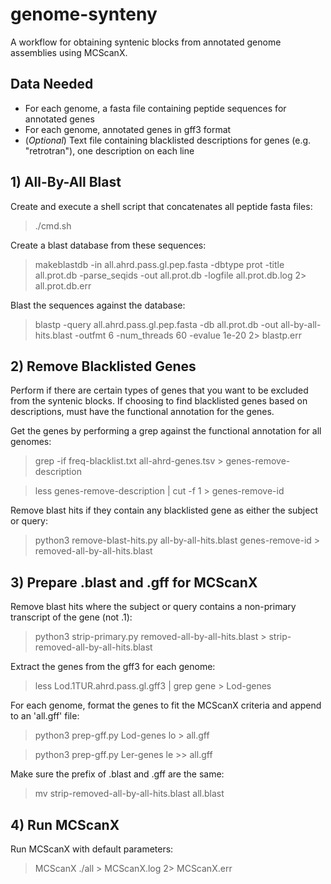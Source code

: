 # genome-synteny
A workflow for obtaining syntenic blocks from annotated genome assemblies using MCScanX.
## Data Needed
- For each genome, a fasta file containing peptide sequences for annotated genes 
- For each genome, annotated genes in gff3 format
- (_Optional_) Text file containing blacklisted descriptions for genes (e.g. "retrotran"), one description on each line

## 1) All-By-All Blast
Create and execute a shell script that concatenates all peptide fasta files:
> ./cmd.sh

Create a blast database from these sequences:
> makeblastdb -in all.ahrd.pass.gl.pep.fasta -dbtype prot -title all.prot.db -parse_seqids -out all.prot.db -logfile all.prot.db.log 2> all.prot.db.err

Blast the sequences against the database:
> blastp -query all.ahrd.pass.gl.pep.fasta -db all.prot.db -out all-by-all-hits.blast -outfmt 6 -num_threads 60 -evalue 1e-20 2> blastp.err

## 2) Remove Blacklisted Genes
Perform if there are certain types of genes that you want to be excluded from the syntenic blocks. If choosing to find blacklisted genes based on descriptions, must have the functional annotation for the genes. 

Get the genes by performing a grep against the functional annotation for all genomes:
> grep -if freq-blacklist.txt all-ahrd-genes.tsv > genes-remove-description

> less genes-remove-description | cut -f 1 > genes-remove-id

Remove blast hits if they contain any blacklisted gene as either the subject or query:
> python3 remove-blast-hits.py all-by-all-hits.blast genes-remove-id > removed-all-by-all-hits.blast

## 3) Prepare .blast and .gff for MCScanX
Remove blast hits where the subject or query contains a non-primary transcript of the gene (not .1):
> python3 strip-primary.py removed-all-by-all-hits.blast > strip-removed-all-by-all-hits.blast

Extract the genes from the gff3 for each genome:
> less Lod.1TUR.ahrd.pass.gl.gff3 | grep gene > Lod-genes

For each genome, format the genes to fit the MCScanX criteria and append to an 'all.gff' file: 
> python3 prep-gff.py Lod-genes lo > all.gff

> python3 prep-gff.py Ler-genes le >> all.gff

Make sure the prefix of .blast and .gff are the same:
> mv strip-removed-all-by-all-hits.blast all.blast

## 4) Run MCScanX
Run MCScanX with default parameters:
> MCScanX ./all > MCScanX.log 2> MCScanX.err



